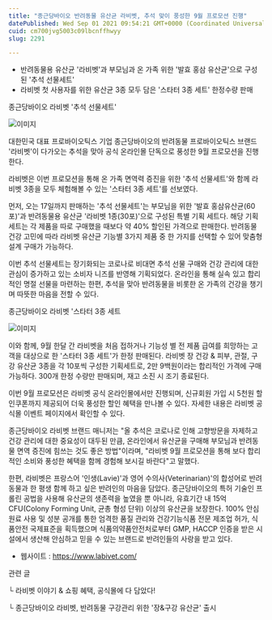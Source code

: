 ```yaml
---
title: "종근당바이오 반려동물 유산균 라비벳, 추석 맞이 풍성한 9월 프로모션 진행"
datePublished: Wed Sep 01 2021 09:54:21 GMT+0000 (Coordinated Universal Time)
cuid: cm700jvg5003c09lbcnffhwyy
slug: 2291

---
```



- 반려동물용 유산균 '라비벳'과 부모님과 온 가족 위한 '발효 홍삼 유산균'으로 구성된 '추석 선물세트'
- 라비벳 첫 사용자를 위한 유산균 3종 모두 담은 '스타터 3종 세트' 한정수량 판매

종근당바이오 라비벳 '추석 선물세트'

![이미지](https://cdn.hashnode.com/res/hashnode/image/upload/v1739250010572/ee092872-1f05-4b8b-8422-2539f9004b56.jpeg)

대한민국 대표 프로바이오틱스 기업 종근당바이오의 반려동물 프로바이오틱스 브랜드 '라비벳'이 다가오는 추석을 맞아 공식 온라인몰 단독으로 풍성한 9월 프로모션을 진행한다.

라비벳은 이번 프로모션을 통해 온 가족 면역력 증진을 위한 '추석 선물세트'와 함께 라비벳 3종을 모두 체험해볼 수 있는 '스타터 3종 세트'를 선보였다.

먼저, 오는 17일까지 판매하는 '추석 선물세트'는 부모님을 위한 '발효 홍삼유산균(60포)'과 반려동물용 유산균 '라비벳 1종(30포)'으로 구성된 특별 기획 세트다. 해당 기획세트는 각 제품을 따로 구매했을 때보다 약 40% 할인된 가격으로 판매한다. 반려동물 건강 고민에 따라 라비벳 유산균 기능별 3가지 제품 중 한 가지를 선택할 수 있어 맞춤형 설계 구매가 가능하다.

이번 추석 선물세트는 장기화되는 코로나로 비대면 추석 선물 구매와 건강 관리에 대한 관심이 증가하고 있는 소비자 니즈를 반영해 기획되었다. 온라인을 통해 실속 있고 합리적인 명절 선물을 마련하는 한편, 추석을 맞아 반려동물을 비롯한 온 가족의 건강을 챙기며 따뜻한 마음을 전할 수 있다.

종근당바이오 라비벳 '스타터 3종 세트

![이미지](https://cdn.hashnode.com/res/hashnode/image/upload/v1739250012367/55d08353-8307-4c6a-a1a0-ff02541cb880.jpeg)

이와 함께, 9월 한달 간 라비벳을 처음 접하거나 기능성 별 전 제품 급여를 희망하는 고객을 대상으로 한 '스타터 3종 세트'가 한정 판매된다. 라비벳 장 건강 & 피부, 관절, 구강 유산균 3종을 각 10포씩 구성한 기획세트로, 2만 9백원이라는 합리적인 가격에 구매 가능하다. 300개 한정 수량만 판매되며, 재고 소진 시 조기 종료된다.

이번 9월 프로모션은 라비벳 공식 온라인몰에서만 진행되며, 신규회원 가입 시 5천원 할인쿠폰까지 제공되어 더욱 풍성한 할인 혜택을 만나볼 수 있다. 자세한 내용은 라비벳 공식몰 이벤트 페이지에서 확인할 수 있다.

종근당바이오 라비벳 브랜드 매니저는 "올 추석은 코로나로 인해 고향방문을 자제하고 건강 관리에 대한 중요성이 대두된 만큼, 온라인에서 유산균을 구매해 부모님과 반려동물 면역 증진에 힘쓰는 것도 좋은 방법"이라며, "라비벳 9월 프로모션을 통해 보다 합리적인 소비와 풍성한 혜택을 함께 경험해 보시길 바란다"고 말했다.

한편, 라비벳은 프랑스어 '인생(Lavie)'과 영어 수의사(Veterinarian)'의 합성어로 반려동물과 한 평생 함께 하고 싶은 반려인의 마음을 담았다. 종근당바이오의 특허 기술인 프롤린 공법을 사용해 유산균의 생존력을 높였을 뿐 아니라, 유효기간 내 15억 CFU(Colony Forming Unit, 균총 형성 단위) 이상의 유산균을 보장한다. 100% 안심원료 사용 및 성분 공개를 통한 엄격한 품질 관리와 건강기능식품 전문 제조업 허가, 식품안전 국제표준을 획득했으며 식품의약품안전처로부터 GMP, HACCP 인증을 받은 시설에서 생산해 안심하고 믿을 수 있는 브랜드로 반려인들의 사랑을 받고 있다.

- 웹사이트 : https://www.labivet.com/

관련 글

└ 라비벳 이야기 & 쇼핑 혜택, 공식몰에 다 담았다!

└ 종근당바이오 라비벳, 반려동물 구강관리 위한 '장&구강 유산균' 출시